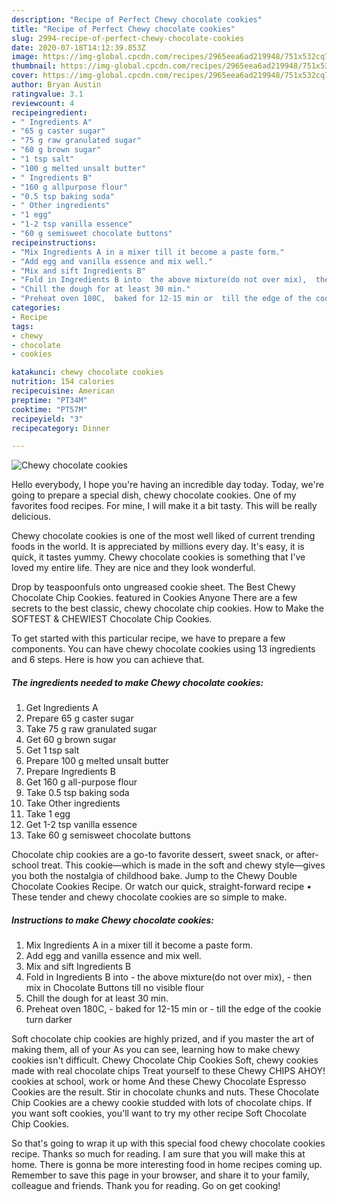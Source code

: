 ```yaml
---
description: "Recipe of Perfect Chewy chocolate cookies"
title: "Recipe of Perfect Chewy chocolate cookies"
slug: 2994-recipe-of-perfect-chewy-chocolate-cookies
date: 2020-07-18T14:12:39.853Z
image: https://img-global.cpcdn.com/recipes/2965eea6ad219948/751x532cq70/chewy-chocolate-cookies-recipe-main-photo.jpg
thumbnail: https://img-global.cpcdn.com/recipes/2965eea6ad219948/751x532cq70/chewy-chocolate-cookies-recipe-main-photo.jpg
cover: https://img-global.cpcdn.com/recipes/2965eea6ad219948/751x532cq70/chewy-chocolate-cookies-recipe-main-photo.jpg
author: Bryan Austin
ratingvalue: 3.1
reviewcount: 4
recipeingredient:
- " Ingredients A"
- "65 g caster sugar"
- "75 g raw granulated sugar"
- "60 g brown sugar"
- "1 tsp salt"
- "100 g melted unsalt butter"
- " Ingredients B"
- "160 g allpurpose flour"
- "0.5 tsp baking soda"
- " Other ingredients"
- "1 egg"
- "1-2 tsp vanilla essence"
- "60 g semisweet chocolate buttons"
recipeinstructions:
- "Mix Ingredients A in a mixer till it become a paste form."
- "Add egg and vanilla essence and mix well."
- "Mix and sift Ingredients B"
- "Fold in Ingredients B into  the above mixture(do not over mix),  then mix in Chocolate Buttons till no visible flour"
- "Chill the dough for at least 30 min."
- "Preheat oven 180C,  baked for 12-15 min or  till the edge of the cookie turn darker"
categories:
- Recipe
tags:
- chewy
- chocolate
- cookies

katakunci: chewy chocolate cookies 
nutrition: 154 calories
recipecuisine: American
preptime: "PT34M"
cooktime: "PT57M"
recipeyield: "3"
recipecategory: Dinner

---
```



![Chewy chocolate cookies](https://img-global.cpcdn.com/recipes/2965eea6ad219948/751x532cq70/chewy-chocolate-cookies-recipe-main-photo.jpg)

Hello everybody, I hope you're having an incredible day today. Today, we're going to prepare a special dish, chewy chocolate cookies. One of my favorites food recipes. For mine, I will make it a bit tasty. This will be really delicious.

Chewy chocolate cookies is one of the most well liked of current trending foods in the world. It is appreciated by millions every day. It's easy, it is quick, it tastes yummy. Chewy chocolate cookies is something that I've loved my entire life. They are nice and they look wonderful.

Drop by teaspoonfuls onto ungreased cookie sheet. The Best Chewy Chocolate Chip Cookies. featured in Cookies Anyone There are a few secrets to the best classic, chewy chocolate chip cookies. How to Make the SOFTEST &amp; CHEWIEST Chocolate Chip Cookies.


To get started with this particular recipe, we have to prepare a few components. You can have chewy chocolate cookies using 13 ingredients and 6 steps. Here is how you can achieve that.

<!--inarticleads1-->

##### The ingredients needed to make Chewy chocolate cookies:

1. Get  Ingredients A
1. Prepare 65 g caster sugar
1. Take 75 g raw granulated sugar
1. Get 60 g brown sugar
1. Get 1 tsp salt
1. Prepare 100 g melted unsalt butter
1. Prepare  Ingredients B
1. Get 160 g all-purpose flour
1. Take 0.5 tsp baking soda
1. Take  Other ingredients
1. Take 1 egg
1. Get 1-2 tsp vanilla essence
1. Take 60 g semisweet chocolate buttons


Chocolate chip cookies are a go-to favorite dessert, sweet snack, or after-school treat. This cookie—which is made in the soft and chewy style—gives you both the nostalgia of childhood bake. Jump to the Chewy Double Chocolate Cookies Recipe. Or watch our quick, straight-forward recipe • These tender and chewy chocolate cookies are so simple to make. 

<!--inarticleads2-->

##### Instructions to make Chewy chocolate cookies:

1. Mix Ingredients A in a mixer till it become a paste form.
1. Add egg and vanilla essence and mix well.
1. Mix and sift Ingredients B
1. Fold in Ingredients B into  - the above mixture(do not over mix),  - then mix in Chocolate Buttons till no visible flour
1. Chill the dough for at least 30 min.
1. Preheat oven 180C,  - baked for 12-15 min or  - till the edge of the cookie turn darker


Soft chocolate chip cookies are highly prized, and if you master the art of making them, all of your As you can see, learning how to make chewy cookies isn&#39;t difficult. Chewy Chocolate Chip Cookies Soft, chewy cookies made with real chocolate chips Treat yourself to these Chewy CHIPS AHOY! cookies at school, work or home And these Chewy Chocolate Espresso Cookies are the result. Stir in chocolate chunks and nuts. These Chocolate Chip Cookies are a chewy cookie studded with lots of chocolate chips. If you want soft cookies, you&#39;ll want to try my other recipe Soft Chocolate Chip Cookies. 

So that's going to wrap it up with this special food chewy chocolate cookies recipe. Thanks so much for reading. I am sure that you will make this at home. There is gonna be more interesting food in home recipes coming up. Remember to save this page in your browser, and share it to your family, colleague and friends. Thank you for reading. Go on get cooking!
